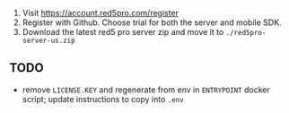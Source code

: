1. Visit https://account.red5pro.com/register
2. Register with Github. Choose trial for both the server and mobile SDK.
3. Download the latest red5 pro server zip and move it to `./red5pro-server-us.zip`

## TODO

- remove `LICENSE.KEY` and regenerate from env in `ENTRYPOINT` docker script;
  update instructions to copy into `.env`
